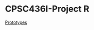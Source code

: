 # CPSC436I-Project R

[Prototypes](https://github.com/mostlyfabulous/CPSC436I-Project/blob/master/CPSC436-Prototype.pdf)
